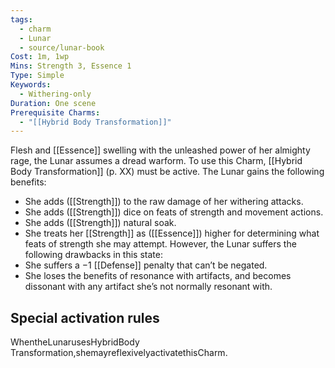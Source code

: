 ```yaml
---
tags:
  - charm
  - Lunar
  - source/lunar-book
Cost: 1m, 1wp
Mins: Strength 3, Essence 1
Type: Simple
Keywords:
  - Withering-only
Duration: One scene
Prerequisite Charms:
  - "[[Hybrid Body Transformation]]"
---
```

Flesh and [[Essence]] swelling with the unleashed power of her almighty rage, the Lunar assumes a dread warform. To use this Charm, [[Hybrid Body Transformation]] (p. XX) must be active. The Lunar gains the following benefits: 
-  She adds ([[Strength]]) to the raw damage of her withering attacks. 
-  She adds ([[Strength]]) dice on feats of strength and movement actions. 
-  She adds ([[Strength]]) natural soak. 
-  She treats her [[Strength]] as ([[Essence]]) higher for determining what feats of strength she may attempt. However, the Lunar suffers the following drawbacks in this state: 
-  She suffers a −1 [[Defense]] penalty that can’t be negated. 
-  She loses the benefits of resonance with artifacts, and becomes dissonant with any artifact she’s not normally resonant with. 

## Special activation rules

WhentheLunarusesHybridBody Transformation,shemayreflexivelyactivatethisCharm.